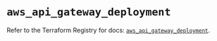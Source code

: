 # `aws_api_gateway_deployment`

Refer to the Terraform Registry for docs: [`aws_api_gateway_deployment`](https://registry.terraform.io/providers/hashicorp/aws/6.19.0/docs/resources/api_gateway_deployment).
